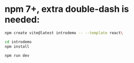 # npm 7+, extra double-dash is needed:
```bash
npm create vite@latest introdemo -- --template react\

cd introdemo
npm install

npm run dev
```